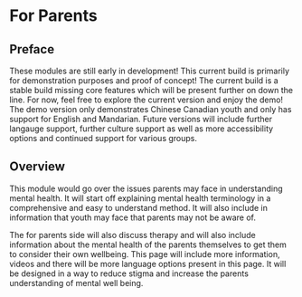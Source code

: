 # For Parents

## Preface
These modules are still early in development! This current build is primarily for demonstration purposes and proof of concept! The current build is a stable build missing core features which will be present further on down the line. For now, feel free to explore the current version and enjoy the demo! The demo version only demonstrates Chinese Canadian youth and only has support for English and Mandarian. Future versions will include further langauge support, further culture support as well as more accessibility options and continued support for various groups.

## Overview
This module would go over the issues parents may face in understanding mental health. It will start off explaining mental health terminology in a comprehensive and easy to understand method. It will also include in information that youth may face that parents may not be aware of.

The for parents side will also discuss therapy and will also include information about the mental health of the parents themselves to get them to consider their own wellbeing. This page will include more information, videos and there will be more language options present in this page. It will be designed in a way to reduce stigma and increase the parents understanding of mental well being.
